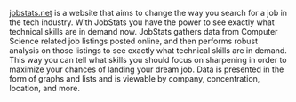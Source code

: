 [jobstats.net](http://jobstats.net/) is a website that aims to change the way you search for a job in the tech industry. With JobStats you have the power to see exactly what technical skills are in demand now. JobStats gathers data from Computer Science related job listings posted online, and then performs robust analysis on those listings to see exactly what technical skills are in demand. This way you can tell what skills you should focus on sharpening in order to maximize your chances of landing your dream job. Data is presented in the form of graphs and lists and is viewable by company, concentration, location, and more. 
